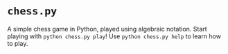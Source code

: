 # `chess.py`
A simple chess game in Python, played using algebraic notation. Start playing with `python chess.py play`! Use `python chess.py help` to learn how to play.